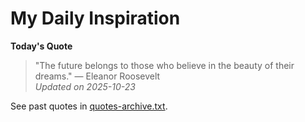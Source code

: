 # My Daily Inspiration

**Today's Quote**  
> "The future belongs to those who believe in the beauty of their dreams." — Eleanor Roosevelt  
*Updated on 2025-10-23*

See past quotes in [quotes-archive.txt](quotes-archive.txt).